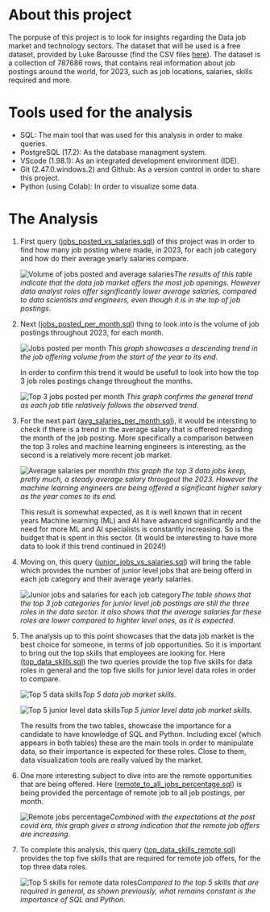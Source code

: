 # About this project
The porpuse of this project is to look for insights regarding the Data job market and technology sectors. The dataset that will be used is a free dataset, provided by Luke Barousse (find the CSV files [here](https://drive.google.com/drive/folders/1moeWYoUtUklJO6NJdWo9OV8zWjRn0rjN)). The dataset is a collection of 787686 rows, that contains real information about job postings around the world, for 2023, such as job locations, salaries, skills required and more. 


# Tools used for the analysis
- SQL: The main tool that was used for this analysis in order to make queries.
- PostgreSQL (17.2): As the database managment system.
- VScode (1.98.1): As an integrated development environment (IDE).
- Git (2.47.0.windows.2) and Github: As a version control in order to share this project.
- Python (using Colab): In order to visualize some data.

# The Analysis
1. First query ([jobs_posted_vs_salaries.sql](/SQL_Project/jobs_posted_vs_salaries.sql)) of this project was in order to find how many job posting where made, in 2023, for each job category and how do their average yearly salaries compare. 

    ![Volume of jobs posted and average salaries](assets/jobs_posted_volume_salaries.png)*The results of this table indicate that the data job market offers the most job openings. However data analyst roles offer significantly lower average salaries, compared to data scientists and engineers, even though it is in the top of job postings.*

2. Next ([jobs_posted_per_month.sql](/SQL_Project/jobs_posted_per_month.sql)) thing to look into is the volume of job postings throughout 2023, for each month. 

    ![Jobs posted per month](assets/jobs_posted_per_month.png)
   *This graph showcases a descending trend in the job offering volume from the start of the year to its end.*

    In order to confirm this trend it would be usefull to look into how the top 3 job roles postings change throughout the months.

    ![Top 3 jobs posted per month](assets/top3_jobs_posted_per_month.png)
   *This graph confirms the general trend as each job title relatively follows the observed trend.*

3. For the next part ([avg_salaries_per_month.sql](/SQL_Project/avg_salaries_per_month.sql)), it would be intersting to check if there is a trend in the average salary that is offered regarding the month of the job posting. More specifically a comparison between the top 3 roles and machine learning engineers is interesting, as the second is a relatively more recent job market.

    ![Average salaries per month](assets/avg_salaries_per_month.png)*In this graph the top 3 data jobs keep, pretty much, a steady average salary througout the 2023. However the machine learning engineers are being offered a significant higher salary as the year comes to its end.*

    This result is somewhat expected, as it is well known that in recent years Machine learning (ML) and AI have advanced significantly and the need for more ML and AI specialists is constantly increasing. So is the budget that is spent in this sector. 
    (It would be interesting to have more data to look if this trend continued in 2024!)

4. Moving on, this query ([junior_jobs_vs_salaries.sql](/SQL_Project/junior_jobs_vs_salaries.sql)) will bring the table which provides the number of junior level jobs that are being offerd in each job category and their average yearly salaries.

    ![Junior jobs and salaries for each job category](/assets/junior_jobs_vs_salaries.png)*The table shows that the top 3 job categories for junior level job postings are still the three roles in the data sector. It also shows that the average salaries for these roles are lower compared to highter level ones, as it is expected.*

5. The analysis up to this point showcases that the data job market is the best choice for someone, in terms of job opportunities. So it is important to bring out the top skills that employees are looking for. Here ([top_data_skills.sql](/SQL_Project/top_data_skills.sql)) the two queries provide the top five skills for data roles in general and the top five skills for junior level data roles in order to compare.

    ![Top 5 data skills](/assets/top5_data_skills.png)*Top 5 data job market skills.*


    ![Top 5 junior level data skills](/assets/top5_junior_data_skills.png)*Top 5 junior level data job market skills.*

    The results from the two tables, showcase the importance for a candidate to have knowledge of SQL and Python. Including excel (which appears in both tables) these are the main tools in order to manipulate data, so their importance is expected for these roles. Close to them, data visualization tools are really valued by the market.

6. One more interesting subject to dive into are the remote opportunities that are being offered. Here ([remote_to_all_jobs_percentage.sql](/SQL_Project/remote_to_all_jobs_percentage.sql)) is being provided the percentage of remote job to all job postings, per month.

    ![Remote jobs percentage](/assets/remote_jobs_percentage.png)*Combined with the expectations at the post covid era, this graph gives a strong indication that the remote job offers are increasing.*

7. To complete this analysis, this query ([top_data_skills_remote.sql](/SQL_Project/top_data_skills_remote.sql)) provides the top five skills that are required for remote job offers, for the top three data roles. 

    ![Top 5 skills for remote data roles](/assets/top5_data_skills_remote.png)*Compared to the top 5 skills that are required in general, as shown previously, what remains constant is the importance of SQL and Python.*
